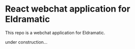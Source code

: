 # React webchat application for Eldramatic

This repo is a webchat application for Eldramatic.

under construction...
